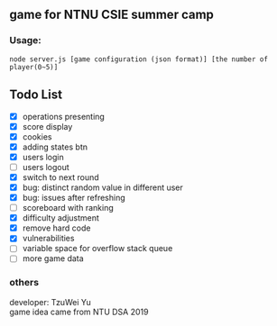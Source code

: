 ## game for NTNU CSIE summer camp

### Usage: 
```
node server.js [game configuration (json format)] [the number of player(0~5)]
```

## Todo List
- [x] operations presenting
- [x] score display
- [x] cookies
- [x] adding states btn
- [x] users login
- [ ] users logout
- [x] switch to next round
- [x] bug: distinct random value in different user
- [x] bug: issues after refreshing
- [ ] scoreboard with ranking
- [x] difficulty adjustment
- [x] remove hard code
- [x] vulnerabilities
- [ ] variable space for overflow stack queue
- [ ] more game data

### others
developer: TzuWei Yu  
game idea came from NTU DSA 2019
